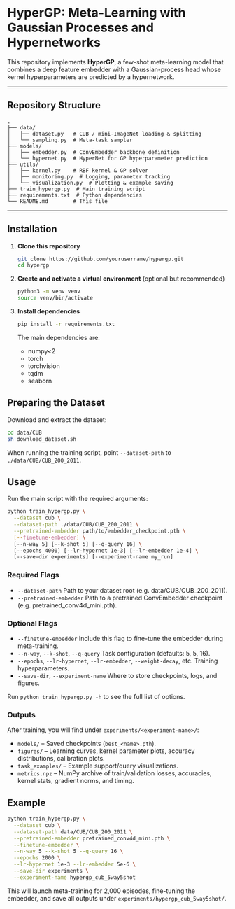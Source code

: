 # HyperGP: Meta-Learning with Gaussian Processes and Hypernetworks

This repository implements **HyperGP**, a few-shot meta-learning model that combines a deep feature embedder with a Gaussian-process head whose kernel hyperparameters are predicted by a hypernetwork.

---

## Repository Structure

```
.
├── data/
│   ├── dataset.py   # CUB / mini-ImageNet loading & splitting
│   └── sampling.py  # Meta-task sampler
├── models/
│   ├── embedder.py  # ConvEmbedder backbone definition
│   └── hypernet.py  # HyperNet for GP hyperparameter prediction
├── utils/
│   ├── kernel.py    # RBF kernel & GP solver
│   ├── monitoring.py  # Logging, parameter tracking
│   └── visualization.py  # Plotting & example saving
├── train_hypergp.py  # Main training script
├── requirements.txt  # Python dependencies
└── README.md        # This file
```

---

## Installation

1. **Clone this repository**  
   ```bash
   git clone https://github.com/yourusername/hypergp.git
   cd hypergp
   ```

2. **Create and activate a virtual environment** (optional but recommended)
   ```bash
   python3 -m venv venv
   source venv/bin/activate
   ```

3. **Install dependencies**
   ```bash
   pip install -r requirements.txt
   ```

   The main dependencies are:
   - numpy<2
   - torch
   - torchvision
   - tqdm
   - seaborn

## Preparing the Dataset

Download and extract the dataset:
```bash
cd data/CUB
sh download_dataset.sh
```
When running the training script, point `--dataset-path` to `./data/CUB/CUB_200_2011`.

## Usage

Run the main script with the required arguments:

```bash
python train_hypergp.py \
  --dataset cub \
  --dataset-path ./data/CUB/CUB_200_2011 \
  --pretrained-embedder path/to/embedder_checkpoint.pth \
  [--finetune-embedder] \
  [--n-way 5] [--k-shot 5] [--q-query 16] \
  [--epochs 4000] [--lr-hypernet 1e-3] [--lr-embedder 1e-4] \
  [--save-dir experiments] [--experiment-name my_run]
```

### Required Flags

- `--dataset-path`
  Path to your dataset root (e.g. data/CUB/CUB_200_2011).
- `--pretrained-embedder`
  Path to a pretrained ConvEmbedder checkpoint (e.g. pretrained_conv4d_mini.pth).

### Optional Flags

- `--finetune-embedder`
  Include this flag to fine-tune the embedder during meta-training.
- `--n-way`, `--k-shot`, `--q-query`
  Task configuration (defaults: 5, 5, 16).
- `--epochs`, `--lr-hypernet`, `--lr-embedder`, `--weight-decay`, etc.
  Training hyperparameters.
- `--save-dir`, `--experiment-name`
  Where to store checkpoints, logs, and figures.

Run `python train_hypergp.py -h` to see the full list of options.

### Outputs

After training, you will find under `experiments/<experiment-name>/`:
- `models/` – Saved checkpoints (`best_<name>.pth`).
- `figures/` – Learning curves, kernel parameter plots, accuracy distributions, calibration plots.
- `task_examples/` – Example support/query visualizations.
- `metrics.npz` – NumPy archive of train/validation losses, accuracies, kernel stats, gradient norms, and timing.

## Example

```bash
python train_hypergp.py \
  --dataset cub \
  --dataset-path data/CUB/CUB_200_2011 \
  --pretrained-embedder pretrained_conv4d_mini.pth \
  --finetune-embedder \
  --n-way 5 --k-shot 5 --q-query 16 \
  --epochs 2000 \
  --lr-hypernet 1e-3 --lr-embedder 5e-6 \
  --save-dir experiments \
  --experiment-name hypergp_cub_5way5shot
```

This will launch meta-training for 2,000 episodes, fine-tuning the embedder, and save all outputs under `experiments/hypergp_cub_5way5shot/`.
